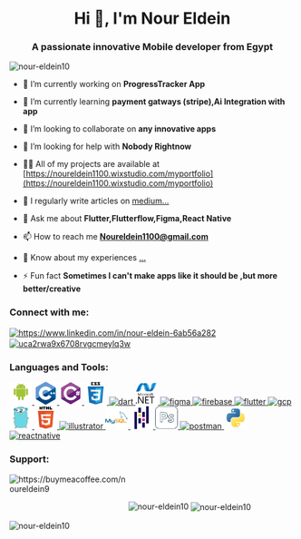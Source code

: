 <h1 align="center">Hi 👋, I'm Nour Eldein</h1>
<h3 align="center">A passionate innovative Mobile developer from Egypt</h3>

<p align="left"> <img src="https://komarev.com/ghpvc/?username=nour-eldein10&label=Profile%20views&color=0e75b6&style=flat" alt="nour-eldein10" /> </p>


- 🔭 I’m currently working on **ProgressTracker App**

- 🌱 I’m currently learning **payment gatways (stripe),Ai Integration with app**

- 👯 I’m looking to collaborate on **any innovative apps**

- 🤝 I’m looking for help with **Nobody Rightnow**

- 👨‍💻 All of my projects are available at [https://noureldein1100.wixstudio.com/myportfolio](https://noureldein1100.wixstudio.com/myportfolio)

- 📝 I regularly write articles on [medium...](medium...)

- 💬 Ask me about **Flutter,Flutterflow,Figma,React Native**

- 📫 How to reach me **Noureldein1100@gmail.com**

- 📄 Know about my experiences [...](...)

- ⚡ Fun fact **Sometimes I can't make apps like it should be ,but more better/creative**

<h3 align="left">Connect with me:</h3>
<p align="left">
<a href="https://linkedin.com/in/https://www.linkedin.com/in/nour-eldein-6ab56a282" target="blank"><img align="center" src="https://raw.githubusercontent.com/rahuldkjain/github-profile-readme-generator/master/src/images/icons/Social/linked-in-alt.svg" alt="https://www.linkedin.com/in/nour-eldein-6ab56a282" height="30" width="40" /></a>
<a href="https://www.youtube.com/c/uca2rwa9x6708rvgcmeylq3w" target="blank"><img align="center" src="https://raw.githubusercontent.com/rahuldkjain/github-profile-readme-generator/master/src/images/icons/Social/youtube.svg" alt="uca2rwa9x6708rvgcmeylq3w" height="30" width="40" /></a>
</p>

<h3 align="left">Languages and Tools:</h3>
<p align="left"> <a href="https://developer.android.com" target="_blank" rel="noreferrer"> <img src="https://raw.githubusercontent.com/devicons/devicon/master/icons/android/android-original-wordmark.svg" alt="android" width="40" height="40"/> </a> <a href="https://www.w3schools.com/cpp/" target="_blank" rel="noreferrer"> <img src="https://raw.githubusercontent.com/devicons/devicon/master/icons/cplusplus/cplusplus-original.svg" alt="cplusplus" width="40" height="40"/> </a> <a href="https://www.w3schools.com/cs/" target="_blank" rel="noreferrer"> <img src="https://raw.githubusercontent.com/devicons/devicon/master/icons/csharp/csharp-original.svg" alt="csharp" width="40" height="40"/> </a> <a href="https://www.w3schools.com/css/" target="_blank" rel="noreferrer"> <img src="https://raw.githubusercontent.com/devicons/devicon/master/icons/css3/css3-original-wordmark.svg" alt="css3" width="40" height="40"/> </a> <a href="https://dart.dev" target="_blank" rel="noreferrer"> <img src="https://www.vectorlogo.zone/logos/dartlang/dartlang-icon.svg" alt="dart" width="40" height="40"/> </a> <a href="https://dotnet.microsoft.com/" target="_blank" rel="noreferrer"> <img src="https://raw.githubusercontent.com/devicons/devicon/master/icons/dot-net/dot-net-original-wordmark.svg" alt="dotnet" width="40" height="40"/> </a> <a href="https://www.figma.com/" target="_blank" rel="noreferrer"> <img src="https://www.vectorlogo.zone/logos/figma/figma-icon.svg" alt="figma" width="40" height="40"/> </a> <a href="https://firebase.google.com/" target="_blank" rel="noreferrer"> <img src="https://www.vectorlogo.zone/logos/firebase/firebase-icon.svg" alt="firebase" width="40" height="40"/> </a> <a href="https://flutter.dev" target="_blank" rel="noreferrer"> <img src="https://www.vectorlogo.zone/logos/flutterio/flutterio-icon.svg" alt="flutter" width="40" height="40"/> </a> <a href="https://cloud.google.com" target="_blank" rel="noreferrer"> <img src="https://www.vectorlogo.zone/logos/google_cloud/google_cloud-icon.svg" alt="gcp" width="40" height="40"/> </a> <a href="https://golang.org" target="_blank" rel="noreferrer"> <img src="https://raw.githubusercontent.com/devicons/devicon/master/icons/go/go-original.svg" alt="go" width="40" height="40"/> </a> <a href="https://www.w3.org/html/" target="_blank" rel="noreferrer"> <img src="https://raw.githubusercontent.com/devicons/devicon/master/icons/html5/html5-original-wordmark.svg" alt="html5" width="40" height="40"/> </a> <a href="https://www.adobe.com/in/products/illustrator.html" target="_blank" rel="noreferrer"> <img src="https://www.vectorlogo.zone/logos/adobe_illustrator/adobe_illustrator-icon.svg" alt="illustrator" width="40" height="40"/> </a> <a href="https://www.mysql.com/" target="_blank" rel="noreferrer"> <img src="https://raw.githubusercontent.com/devicons/devicon/master/icons/mysql/mysql-original-wordmark.svg" alt="mysql" width="40" height="40"/> </a> <a href="https://pandas.pydata.org/" target="_blank" rel="noreferrer"> <img src="https://raw.githubusercontent.com/devicons/devicon/2ae2a900d2f041da66e950e4d48052658d850630/icons/pandas/pandas-original.svg" alt="pandas" width="40" height="40"/> </a> <a href="https://www.photoshop.com/en" target="_blank" rel="noreferrer"> <img src="https://raw.githubusercontent.com/devicons/devicon/master/icons/photoshop/photoshop-line.svg" alt="photoshop" width="40" height="40"/> </a> <a href="https://postman.com" target="_blank" rel="noreferrer"> <img src="https://www.vectorlogo.zone/logos/getpostman/getpostman-icon.svg" alt="postman" width="40" height="40"/> </a> <a href="https://www.python.org" target="_blank" rel="noreferrer"> <img src="https://raw.githubusercontent.com/devicons/devicon/master/icons/python/python-original.svg" alt="python" width="40" height="40"/> </a> <a href="https://reactnative.dev/" target="_blank" rel="noreferrer"> <img src="https://reactnative.dev/img/header_logo.svg" alt="reactnative" width="40" height="40"/> </a> </p>


<h3 align="left">Support:</h3>
<p><a href="https://www.buymeacoffee.com/https://buymeacoffee.com/noureldein9"> <img align="left" src="https://cdn.buymeacoffee.com/buttons/v2/default-yellow.png" height="50" width="210" alt="https://buymeacoffee.com/noureldein9" /></a></p><br><br>

<a></a>


<p><img align="left" src="https://github-readme-stats.vercel.app/api/top-langs?username=nour-eldein10&show_icons=true&locale=en&layout=compact" alt="nour-eldein10" /></p>

<p>&nbsp;<img align="center" src="https://github-readme-stats.vercel.app/api?username=nour-eldein10&show_icons=true&locale=en" alt="nour-eldein10" /></p>

<p><img align="center" src="https://github-readme-streak-stats.herokuapp.com/?user=nour-eldein10&" alt="nour-eldein10" /></p>

